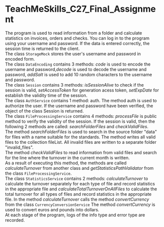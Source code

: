 # TeachMeSkills_C27_Final_Assignment


The program is used to read information from a folder and calculate statistics on invoices, orders and checks. You can log in to the program using your username and password. If the data is entered correctly, the session time is returned to the client.\
The class `StorageMock` stores the user's username and password in encoded form.\
The class `DataEncoding` contains 3 methods: *code* is used to encode the username and password,*decode* is used to decode the username and password, *addSalt* is used to add 10 random characters to the username and password.\
The class `Session` contains 3 methods: *isSessionAlive* to check if the session is valid, *setAccessToken* for generation acess token, *setExpDate* for establish the validity time of the session.\
The class `AuthService` contains 1 method: auth. The method auth is used to authorize the user. If the username and password have been verified, the object of the class Session is returned.\
The class `FileProcessingService` contains 4 methods: *processFile* is public method to verify the validity of the session. If the session is valid, then the following 2 methods are called: *searchFolderFiles* and *checkValidFiles*.\
The method *searchFolderFiles* is used to search in the source folder "data" for files with a name suitable for the standards. The method writes all valid files to the collection fileList. All invalid files are written to a separate folder "invalid_files".\
The method *checkValidFiles* to read information from valid files and search for the line where the turnover in the current month is written.\
As a result of executing this method, the methods are called *calculateTurnover* from another class and *getStatisticsPathValidator* from the class `FileProcessingService`.\
The class `StatisticsService` contains 2 methods: *calculateTurnover* to calculate the turnover separately for each type of file and record statistics in the appropriate file and *calculateTotalTurnoverOnAllFiles* to calculate the total turnover for all types of files and record statistics in the appropriate file. In the method *calculateTurnover* calls the method *convertCurrency* from the class `CurrencyConversionService`
The method *convertCurrency* is used to convert euros and pounds into dollars.\
At each stage of the program, logs of the info type and error type are recorded.
